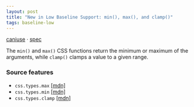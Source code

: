 ```yaml
---
layout: post
title: "New in Low Baseline Support: min(), max(), and clamp()"
tags: baseline-low
---
```


[caniuse](https://caniuse.com/?search=min-max-clamp) · [spec](https://drafts.csswg.org/css-values-4/#comp-func)

The `min()` and `max()` CSS functions return the minimum or maximum of the arguments, while `clamp()` clamps a value to a given range.

### Source features

- ``css.types.max`` [[mdn]](https://developer.mozilla.org/en-US/search?q=css.types.max)
- ``css.types.min`` [[mdn]](https://developer.mozilla.org/en-US/search?q=css.types.min)
- ``css.types.clamp`` [[mdn]](https://developer.mozilla.org/en-US/search?q=css.types.clamp)
